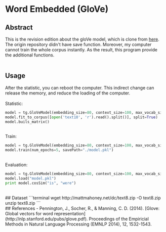 # Word Embedded (GloVe)

##  Abstract    
This is the revision edition about the gloVe model, which is clone from [here](https://github.com/GradySimon/tensorflow-glove). The origin repository didn't have save function. Moreover, my computer cannot train the whole corpus instantly. As the result, this program provide the additional functions.    
<br/>
## Usage
After the statistic, you can reboot the computer. This indirect change can release the memory, and reduce the loading of the computer.     
<br/>
Statistic:

```python
model = tg.GloVeModel(embedding_size=80, context_size=100, max_vocab_size=100000)
model.fit_to_corpus([open('text10', 'r').read().split()], split=True)
model.buils_matrix()
```
<br/>
Train:

```python
model = tg.GloVeModel(embedding_size=80, context_size=100, max_vocab_size=100000)
model.train(num_epochs=5, savePath="./model.pkl")
```
<br/>
Evaluation:

```python
model = tg.GloVeModel(embedding_size=80, context_size=100, max_vocab_size=100000)
model.load("model.pkl")
print model.cosSim("is", "were")
```

<br/>
## Dataset
```terminal
wget http://mattmahoney.net/dc/text8.zip -O text8.zip
unzip text8.zip
```

<br/>
## References
- Pennington, J., Socher, R., & Manning, C. D. (2014). [Glove: Global vectors for word representation](http://nlp.stanford.edu/pubs/glove.pdf). Proceedings of the Empiricial Methods in Natural Language Processing (EMNLP 2014), 12, 1532-1543.
